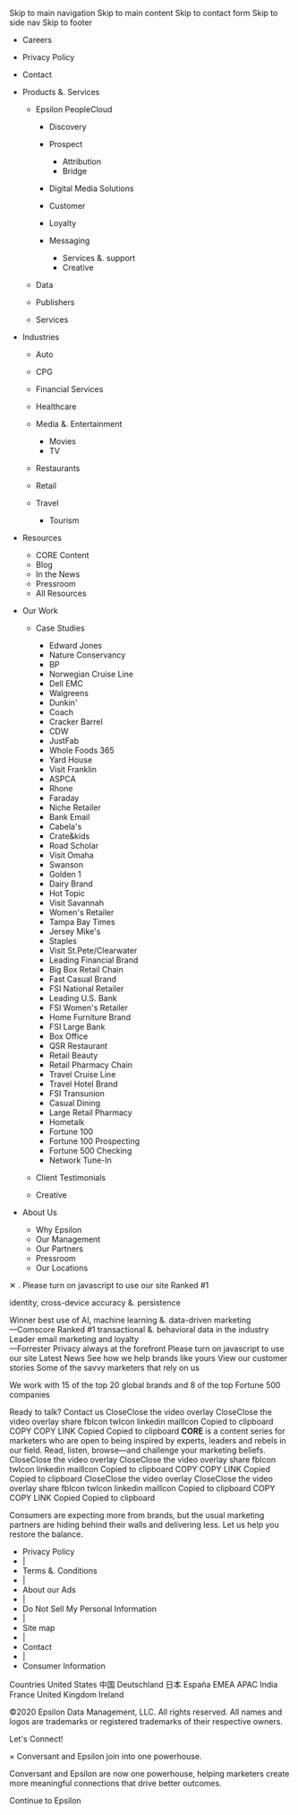 Skip to main navigation Skip to main content Skip to contact form Skip to side nav Skip to footer

*   Careers
*   Privacy Policy
*   Contact

*   Products &. Services
    
    *   Epsilon PeopleCloud
        
        *   Discovery
        *   Prospect
            
            *   Attribution
            *   Bridge
            
        *   Digital Media Solutions
        *   Customer
        *   Loyalty
        *   Messaging
            
            *   Services &. support
            *   Creative
            
        
    *   Data
    *   Publishers
    *   Services
    
*   Industries
    
    *   Auto
    *   CPG
    *   Financial Services
    *   Healthcare
    *   Media &. Entertainment
        
        *   Movies
        *   TV
        
    *   Restaurants
    *   Retail
    *   Travel
        
        *   Tourism
        
    
*   Resources
    
    *   CORE Content
    *   Blog
    *   In the News
    *   Pressroom
    *   All Resources
    
*   Our Work
    
    *   Case Studies
        
        *   Edward Jones
        *   Nature Conservancy
        *   BP
        *   Norwegian Cruise Line
        *   Dell EMC
        *   Walgreens
        *   Dunkin'
        *   Coach
        *   Cracker Barrel
        *   CDW
        *   JustFab
        *   Whole Foods 365
        *   Yard House
        *   Visit Franklin
        *   ASPCA
        *   Rhone
        *   Faraday
        *   Niche Retailer
        *   Bank Email
        *   Cabela's
        *   Crate&kids
        *   Road Scholar
        *   Visit Omaha
        *   Swanson
        *   Golden 1
        *   Dairy Brand
        *   Hot Topic
        *   Visit Savannah
        *   Women's Retailer
        *   Tampa Bay Times
        *   Jersey Mike's
        *   Staples
        *   Visit St.Pete/Clearwater
        *   Leading Financial Brand
        *   Big Box Retail Chain
        *   Fast Casual Brand
        *   FSI National Retailer
        *   Leading U.S. Bank
        *   FSI Women's Retailer
        *   Home Furniture Brand
        *   FSI Large Bank
        *   Box Office
        *   QSR Restaurant
        *   Retail Beauty
        *   Retail Pharmacy Chain
        *   Travel Cruise Line
        *   Travel Hotel Brand
        *   FSI Transunion
        *   Casual Dining
        *   Large Retail Pharmacy
        *   Hometalk
        *   Fortune 100
        *   Fortune 100 Prospecting
        *   Fortune 500 Checking
        *   Network Tune-In
        
    *   Client Testimonials
    *   Creative
    
*   About Us
    
    *   Why Epsilon
    *   Our Management
    *   Our Partners
    *   Pressroom
    *   Our Locations
    

✕ <iframe src="https://www.googletagmanager.com/ns.html?id=GTM-5C6Q454" height="0" width="0" style="display:none;visibility:hidden"></iframe>. Please turn on javascript to use our site Ranked #1

identity, cross-device accuracy &. persistence

Winner best use of AI, machine learning &. data-driven marketing  
—Comscore Ranked #1 transactional &. behavioral data in the industry Leader email marketing and loyalty  
—Forrester Privacy always at the forefront Please turn on javascript to use our site Latest News See how we help brands like yours View our customer stories Some of the savvy marketers that rely on us

We work with 15 of the top 20 global brands and 8 of the top Fortune 500 companies

Ready to talk? Contact us CloseClose the video overlay CloseClose the video overlay share fbIcon twIcon linkedin mailIcon Copied to clipboard COPY COPY LINK Copied Copied to clipboard **CORE** is a content series for marketers who are open to being inspired by experts, leaders and rebels in our field. Read, listen, browse—and challenge your marketing beliefs. CloseClose the video overlay CloseClose the video overlay share fbIcon twIcon linkedin mailIcon Copied to clipboard COPY COPY LINK Copied Copied to clipboard CloseClose the video overlay CloseClose the video overlay share fbIcon twIcon linkedin mailIcon Copied to clipboard COPY COPY LINK Copied Copied to clipboard

Consumers are expecting more from brands, but the usual marketing partners are hiding behind their walls and delivering less. Let us help you restore the balance.

*   Privacy Policy
*   |
*   Terms &. Conditions
*   |
*   About our Ads
*   |
*   Do Not Sell My Personal Information
*   |
*   Site map
*   |
*   Contact
*   |
*   Consumer Information

Countries United States 中国 Deutschland 日本 España EMEA APAC India France United Kingdom Ireland

©2020 Epsilon Data Management, LLC. All rights reserved. All names and logos are trademarks or registered trademarks of their respective owners.

Let's Connect!

× Conversant and Epsilon join into one powerhouse.

Conversant and Epsilon are now one powerhouse, helping marketers create more meaningful connections that drive better outcomes.

Continue to Epsilon